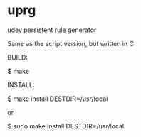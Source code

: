 uprg
====

udev persistent rule generator

Same as the script version, but written in C

BUILD:

  $ make

INSTALL:

  $ make install DESTDIR=/usr/local

or

  $ sudo make install DESTDIR=/usr/local
